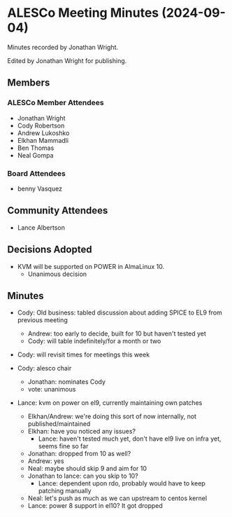# ALESCo Meeting Minutes (2024-09-04)

Minutes recorded by Jonathan Wright.

Edited by Jonathan Wright for publishing.

## Members

### ALESCo Member Attendees

- Jonathan Wright
- Cody Robertson
- Andrew Lukoshko
- Elkhan Mammadli
- Ben Thomas
- Neal Gompa

### Board Attendees

- benny Vasquez

## Community Attendees

- Lance Albertson

## Decisions Adopted

- KVM will be supported on POWER in AlmaLinux 10.
  - Unanimous decision

## Minutes

- Cody: Old business: tabled discussion about adding SPICE to EL9 from previous meeting
  - Andrew: too early to decide, built for 10 but haven't tested yet
  - Cody: will table indefinitely/for a month or two
- Cody: will revisit times for meetings this week
- Cody: alesco chair

  - Jonathan: nominates Cody
  - vote: unanimous

- Lance: kvm on power on el9, currently maintaining own patches
  - Elkhan/Andrew: we're doing this sort of now internally, not published/maintained
  - Elkhan: have you noticed any issues?
    - Lance: haven't tested much yet, don't have el9 live on infra yet, seems fine so far
  - Jonathan: dropped from 10 as well?
  - Andrew: yes
  - Neal: maybe should skip 9 and aim for 10
  - Jonathan to lance: can you skip to 10?
    - Lance: dependent upon rdo, probably would have to keep patching manually
  - Neal: let's push as much as we can upstream to centos kernel
  - Lance: power 8 support in el10? It got dropped
